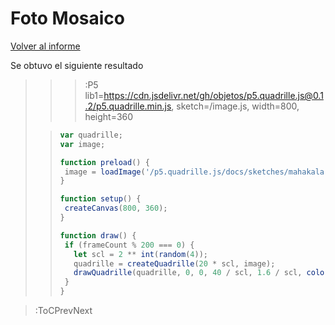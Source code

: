 # Foto Mosaico

[Volver al informe](/docs/workshops/informeHardware)

Se obtuvo el siguiente resultado
> > > :P5 lib1=https://cdn.jsdelivr.net/gh/objetos/p5.quadrille.js@0.1.2/p5.quadrille.min.js, sketch=/image.js, width=800, height=360
>
> >
> > 
> > ```js
> > var quadrille;
> >var image;
> >
> >function preload() {
> >  image = loadImage('/p5.quadrille.js/docs/sketches/mahakala.jpg');
> >}
> >
> >function setup() {
> >  createCanvas(800, 360);
> >}
> >
> >function draw() {
> >  if (frameCount % 200 === 0) {
> >    let scl = 2 ** int(random(4));
> >    quadrille = createQuadrille(20 * scl, image);
> >    drawQuadrille(quadrille, 0, 0, 40 / scl, 1.6 / scl, color(random(255)));
> >  }
> >}
> > ```

> :ToCPrevNext